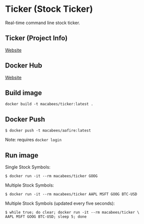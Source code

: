 # Ticker (Stock Ticker)
Real-time command line stock ticker.

## Ticker (Project Info)
[Website](https://github.com/alexanderepstein/Bash-Snippets)

## Docker Hub
[Website](https://hub.docker.com/r/macabees/ticker/)

## Build image
`docker build -t macabees/ticker:latest .`

## Docker Push
`$ docker push -t macabees/aafire:latest`

Note: requires `docker login`

## Run image
Single Stock Symbols: 

`$ docker run -it --rm macabees/ticker GOOG`

Multiple Stock Symbols:

`$ docker run -it --rm macabees/ticker AAPL MSFT GOOG BTC-USD`

Multiple Stock Symbols (updated every five seconds):
```
$ while true; do clear; docker run -it --rm macabees/ticker \
AAPL MSFT GOOG BTC-USD; sleep 5; done
```
